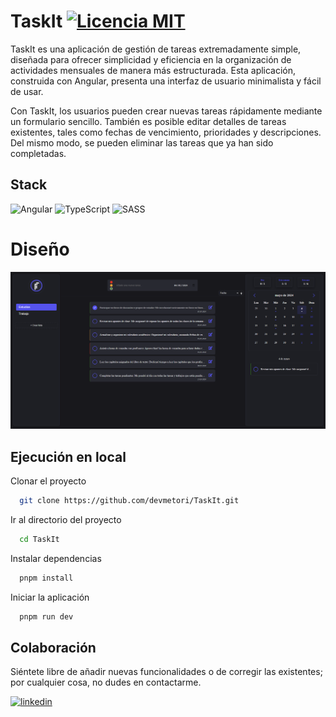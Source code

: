 # TaskIt [![Licencia MIT](https://img.shields.io/badge/License-MIT-green.svg)](https://opensource.org/license/mit)

TaskIt es una aplicación de gestión de tareas extremadamente simple, diseñada para ofrecer simplicidad y eficiencia en la organización de actividades mensuales de manera más estructurada. Esta aplicación, construida con Angular, presenta una interfaz de usuario minimalista y fácil de usar.

Con TaskIt, los usuarios pueden crear nuevas tareas rápidamente mediante un formulario sencillo. También es posible editar detalles de tareas existentes, tales como fechas de vencimiento, prioridades y descripciones. Del mismo modo, se pueden eliminar las tareas que ya han sido completadas.

## Stack

![Angular](https://img.shields.io/badge/Angular-DD0031?style=for-the-badge&logo=angular&logoColor=white)
![TypeScript](https://img.shields.io/badge/typescript-%23007ACC.svg?style=for-the-badge&logo=typescript&logoColor=white)
![SASS](https://img.shields.io/badge/SASS-hotpink.svg?style=for-the-badge&logo=SASS&logoColor=white)

# Diseño

![Diseño](./src/assets/desktop-view.png)

## Ejecución en local

Clonar el proyecto

```bash
  git clone https://github.com/devmetori/TaskIt.git
```

Ir al directorio del proyecto

```bash
  cd TaskIt
```

Instalar dependencias

```bash
  pnpm install
```

Iniciar la aplicación

```bash
  pnpm run dev
```

## Colaboración

Siéntete libre de añadir nuevas funcionalidades o de corregir las existentes; por cualquier cosa, no dudes en contactarme.

[![linkedin](https://img.shields.io/badge/linkedin-0A66C2?style=for-the-badge&logo=linkedin&logoColor=white)](https://www.linkedin.com/in/mtort/)
